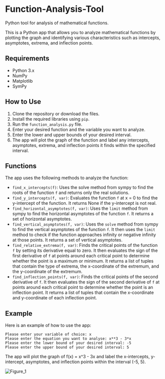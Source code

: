 # Function-Analysis-Tool
Python tool for analysis of mathematical functions.

This is a Python app that allows you to analyze mathematical functions by plotting the graph and identifying various characteristics such as intercepts, asymptotes, extrema, and inflection points.

## Requirements

* Python 3.x
* NumPy
* Matplotlib
* SymPy

## How to Use

1. Clone the repository or download the files.
2. Install the required libraries using `pip`.
3. Run the `function_analysis.py` file.
4. Enter your desired function and the variable you want to analyze.
5. Enter the lower and upper bounds of your desired interval.
6. The app will plot the graph of the function and label any intercepts, asymptotes, extrema, and inflection points it finds within the specified interval.

## Functions

The app uses the following methods to analyze the function:

* `find_x_intercepts(f)`: Uses the solve method from sympy to find the roots of the function `f` and returns only the real solutions.
* `find_y_intercepts(f, var)`: Evaluates the function `f` at x = 0 to find the y-intercept of the function. It returns None if the y-intercept is not real.
* `find_horizontal_asymptotes(f, var)`: Uses the `limit` method from sympy to find the horizontal asymptotes of the function `f`. It returns a set of horizontal asymptotes.
* `find_vertical_asymptotes(f, var)`: Uses the `solve` method from sympy to find the vertical asymptotes of the function `f`. It then uses the `limit` method to check if the function approaches infinity or negative infinity at those points. It returns a set of vertical asymptotes.
* `find_relative_extrema(f, var)`:  Finds the critical points of the function `f` by setting its derivative equal to zero. It then evaluates the sign of the first derivative of `f` at points around each critical point to determine whether the point is a maximum or minimum. It returns a list of tuples that contain the type of extrema, the x-coordinate of the extremum, and the y-coordinate of the extremum.
* `find_inflection_points(f, var)`: Finds the critical points of the second derivative of `f`. It then evaluates the sign of the second derivative of `f` at points around each critical point to determine whether the point is an inflection point. It returns a list of tuples that contain the x-coordinate and y-coordinate of each inflection point.


## Example

Here is an example of how to use the app:
```
Please enter your variable of choice: x
Please enter the equation you want to analyse: x**3 - 3*x
Please enter the lower bound of your desired interval: -5
Please enter the upper bound of your desired interval: 5
```
The app will plot the graph of f(x) = x^3 - 3x and label the x-intercepts, y-intercept, asymptotes, and inflection points within the interval (-5, 5).

![Figure_1](https://user-images.githubusercontent.com/114011447/236684561-5cd61c96-2241-47e0-922b-f2849c10a8df.png)

